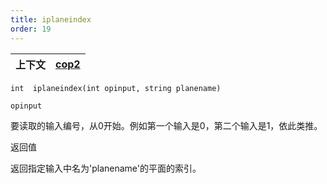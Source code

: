```yaml
---
title: iplaneindex
order: 19
---
```

| 上下文 | [cop2](../contexts/cop2.html) |
| --- | --- |

`int  iplaneindex(int opinput, string planename)`

`opinput`

要读取的输入编号，从0开始。例如第一个输入是0，第二个输入是1，依此类推。

返回值

返回指定输入中名为'planename'的平面的索引。